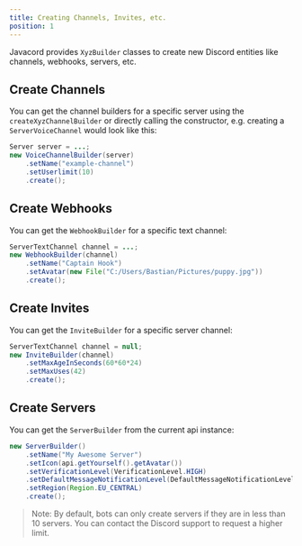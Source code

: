 ```yaml
---
title: Creating Channels, Invites, etc.
position: 1
---
```


Javacord provides `XyzBuilder` classes to create new Discord entities like channels, webhooks, servers, etc.

## Create Channels

You can get the channel builders for a specific server using the `createXyzChannelBuilder` or directly calling the constructor, e.g. creating a `ServerVoiceChannel` would look like this:
```java
Server server = ...;
new VoiceChannelBuilder(server)
    .setName("example-channel")
    .setUserlimit(10)
    .create();
```

## Create Webhooks

You can get the `WebhookBuilder` for a specific text channel:
```java
ServerTextChannel channel = ...;
new WebhookBuilder(channel)
    .setName("Captain Hook")
    .setAvatar(new File("C:/Users/Bastian/Pictures/puppy.jpg"))
    .create();
```

## Create Invites

You can get the `InviteBuilder` for a specific server channel:
```java
ServerTextChannel channel = null;
new InviteBuilder(channel)
    .setMaxAgeInSeconds(60*60*24)
    .setMaxUses(42)
    .create();
```

## Create Servers

You can get the `ServerBuilder` from the current api instance:
```java
new ServerBuilder()
    .setName("My Awesome Server")
    .setIcon(api.getYourself().getAvatar())
    .setVerificationLevel(VerificationLevel.HIGH)
    .setDefaultMessageNotificationLevel(DefaultMessageNotificationLevel.ONLY_MENTIONS)
    .setRegion(Region.EU_CENTRAL)
    .create();
```
> Note: By default, bots can only create servers if they are in less than 10 servers. You can contact the Discord support to request a higher limit.